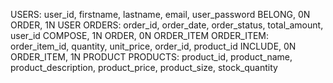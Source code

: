 USERS: user_id, firstname, lastname, email, user_password
BELONG, 0N ORDER, 1N USER
ORDERS: order_id, order_date, order_status, total_amount, user_id
COMPOSE, 1N ORDER, 0N ORDER_ITEM
ORDER_ITEM: order_item_id, quantity, unit_price, order_id, product_id
INCLUDE, 0N ORDER_ITEM, 1N PRODUCT
PRODUCTS: product_id, product_name, product_description, product_price, product_size, stock_quantity